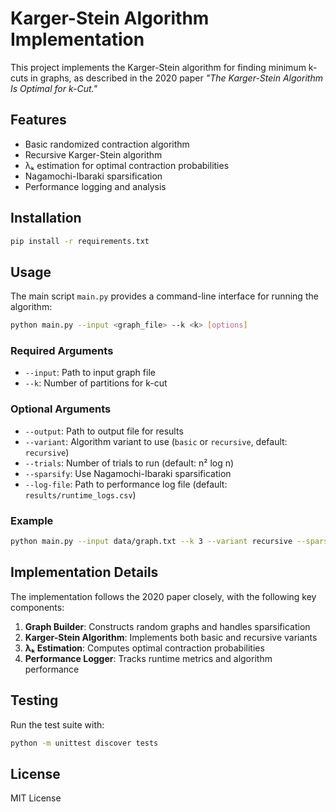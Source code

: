 # Karger-Stein Algorithm Implementation

This project implements the Karger-Stein algorithm for finding minimum k-cuts in graphs, as described in the 2020 paper *"The Karger-Stein Algorithm Is Optimal for k-Cut."*

## Features

- Basic randomized contraction algorithm
- Recursive Karger-Stein algorithm
- λₖ estimation for optimal contraction probabilities
- Nagamochi-Ibaraki sparsification
- Performance logging and analysis

## Installation

```bash
pip install -r requirements.txt
```

## Usage

The main script `main.py` provides a command-line interface for running the algorithm:

```bash
python main.py --input <graph_file> --k <k> [options]
```

### Required Arguments

- `--input`: Path to input graph file
- `--k`: Number of partitions for k-cut

### Optional Arguments

- `--output`: Path to output file for results
- `--variant`: Algorithm variant to use (`basic` or `recursive`, default: `recursive`)
- `--trials`: Number of trials to run (default: n² log n)
- `--sparsify`: Use Nagamochi-Ibaraki sparsification
- `--log-file`: Path to performance log file (default: `results/runtime_logs.csv`)

### Example

```bash
python main.py --input data/graph.txt --k 3 --variant recursive --sparsify
```

## Implementation Details

The implementation follows the 2020 paper closely, with the following key components:

1. **Graph Builder**: Constructs random graphs and handles sparsification
2. **Karger-Stein Algorithm**: Implements both basic and recursive variants
3. **λₖ Estimation**: Computes optimal contraction probabilities
4. **Performance Logger**: Tracks runtime metrics and algorithm performance

## Testing

Run the test suite with:

```bash
python -m unittest discover tests
```

## License

MIT License 